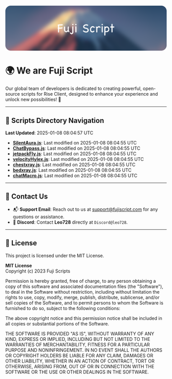 ![Banner](.github/b.webp)

# 🌍 **We are Fuji Script**

Our global team of developers is dedicated to creating powerful, open-source scripts for Rise Client, designed to enhance your experience and unlock new possibilities! 🌟

---
<!-- SCRIPTS_NAVIGATION_START -->
## 📂 **Scripts Directory Navigation**

**Last Updated**: 2025-01-08 08:04:57 UTC

- **[SilentAura.js](scripts/SilentAura.js)**: Last modified on 2025-01-08 08:04:55 UTC
- **[ChatBypass.js](scripts/ChatBypass.js)**: Last modified on 2025-01-08 08:04:55 UTC
- **[jetpackFly.js](scripts/jetpackFly.js)**: Last modified on 2025-01-08 08:04:55 UTC
- **[velocityHylex.js](scripts/velocityHylex.js)**: Last modified on 2025-01-08 08:04:55 UTC
- **[chestxray.js](scripts/chestxray.js)**: Last modified on 2025-01-08 08:04:55 UTC
- **[bedxray.js](scripts/bedxray.js)**: Last modified on 2025-01-08 08:04:55 UTC
- **[chatMacro.js](scripts/chatMacro.js)**: Last modified on 2025-01-08 08:04:55 UTC

<!-- SCRIPTS_NAVIGATION_END -->

---

## 💬 **Contact Us**  
- 📬 **Support Email**: Reach out to us at [support@fujiscript.com](mailto:support@fujiscript.com) for any questions or assistance.  
- 💬 **Discord**: Contact **Leo728** directly at `Discord@leo728`.

---

## 📜 **License**

This project is licensed under the MIT License.  

**MIT License**  
Copyright (c) 2023 Fuji Scripts  

Permission is hereby granted, free of charge, to any person obtaining a copy of this software and associated documentation files (the "Software"), to deal in the Software without restriction, including without limitation the rights to use, copy, modify, merge, publish, distribute, sublicense, and/or sell copies of the Software, and to permit persons to whom the Software is furnished to do so, subject to the following conditions:  

The above copyright notice and this permission notice shall be included in all copies or substantial portions of the Software.  

THE SOFTWARE IS PROVIDED "AS IS", WITHOUT WARRANTY OF ANY KIND, EXPRESS OR IMPLIED, INCLUDING BUT NOT LIMITED TO THE WARRANTIES OF MERCHANTABILITY, FITNESS FOR A PARTICULAR PURPOSE AND NONINFRINGEMENT. IN NO EVENT SHALL THE AUTHORS OR COPYRIGHT HOLDERS BE LIABLE FOR ANY CLAIM, DAMAGES OR OTHER LIABILITY, WHETHER IN AN ACTION OF CONTRACT, TORT OR OTHERWISE, ARISING FROM, OUT OF OR IN CONNECTION WITH THE SOFTWARE OR THE USE OR OTHER DEALINGS IN THE SOFTWARE.  
